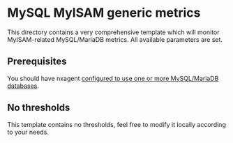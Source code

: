 # MySQL MyISAM generic metrics

This directory contains a very comprehensive template which will monitor MyISAM-related MySQL/MariaDB metrics. All available parameters are set.

## Prerequisites

You should have nxagent [configured to use one or more MySQL/MariaDB databases](https://www.netxms.org/documentation/adminguide/database-monitoring.html#mysql).

## No thresholds

This template contains no thresholds, feel free to modify it locally according to your needs.
